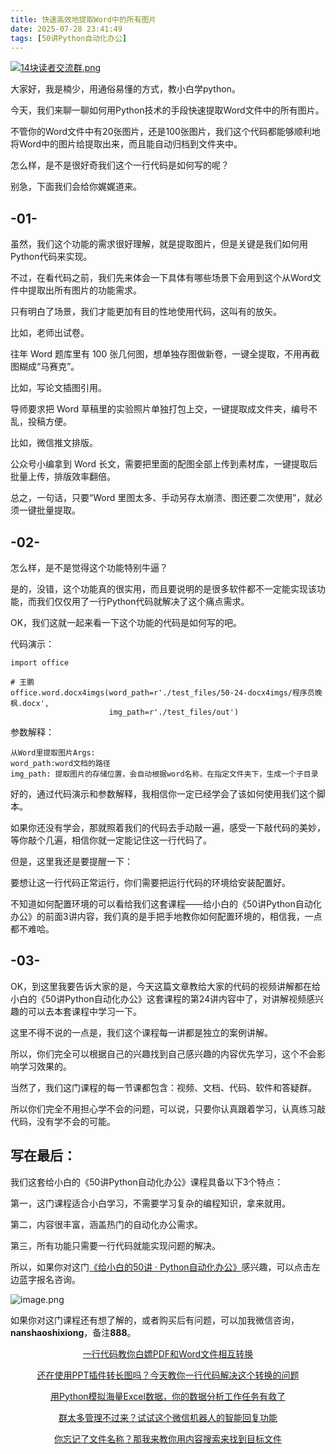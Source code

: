 ```yaml
---
title: 快速高效地提取Word中的所有图片
date: 2025-07-28 23:41:49
tags: [50讲Python自动化办公]
---
```

[![14块读者交流群.png](https://raw.gitcode.com/user-images/assets/5027920/48edc8fa-6d2e-4eca-9e14-d71638eadb55/14块读者交流群.png '14块读者交流群.png')](https://mp.weixin.qq.com/s?__biz=MzUzNTc5NjA4NQ==&mid=2247502200&idx=1&sn=7e543675545ac6622123af6009fdebce&scene=21#wechat_redirect)

大家好，我是楠少，用通俗易懂的方式，教小白学python。

今天，我们来聊一聊如何用Python技术的手段快速提取Word文件中的所有图片。

不管你的Word文件中有20张图片，还是100张图片，我们这个代码都能够顺利地将Word中的图片给提取出来，而且能自动归档到文件夹中。

怎么样，是不是很好奇我们这个一行代码是如何写的呢？

别急，下面我们会给你娓娓道来。



## -01-


虽然，我们这个功能的需求很好理解，就是提取图片，但是关键是我们如何用Python代码来实现。

不过，在看代码之前，我们先来体会一下具体有哪些场景下会用到这个从Word文件中提取出所有图片的功能需求。

只有明白了场景，我们才能更加有目的性地使用代码，这叫有的放矢。

比如，老师出试卷。

往年 Word 题库里有 100 张几何图，想单独存图做新卷，一键全提取，不用再截图糊成“马赛克”。

比如，写论文插图引用。

导师要求把 Word 草稿里的实验照片单独打包上交，一键提取成文件夹，编号不乱，投稿方便。

比如，微信推文排版。

公众号小编拿到 Word 长文，需要把里面的配图全部上传到素材库，一键提取后批量上传，排版效率翻倍。

总之，一句话，只要“Word 里图太多、手动另存太崩溃、图还要二次使用”，就必须一键批量提取。



## -02-


怎么样，是不是觉得这个功能特别牛逼？

是的，没错，这个功能真的很实用，而且要说明的是很多软件都不一定能实现该功能，而我们仅仅用了一行Python代码就解决了这个痛点需求。

OK，我们这就一起来看一下这个功能的代码是如何写的吧。

代码演示：
```
import office

# 王鹏
office.word.docx4imgs(word_path=r'./test_files/50-24-docx4imgs/程序员晚枫.docx',
                      img_path=r'./test_files/out')
```

参数解释：
```
从Word里提取图片Args:
word_path:word文档的路径
img_path: 提取图片的存储位置，会自动根据word名称，在指定文件夹下，生成一个子目录
```

好的，通过代码演示和参数解释，我相信你一定已经学会了该如何使用我们这个脚本。

如果你还没有学会，那就照着我们的代码去手动敲一遍，感受一下敲代码的美妙，等你敲个几遍，相信你就一定能记住这一行代码了。

但是，这里我还是要提醒一下：

要想让这一行代码正常运行，你们需要把运行代码的环境给安装配置好。

不知道如何配置环境的可以看给我们这套课程——给小白的《50讲Python自动化办公》的前面3讲内容，我们真的是手把手地教你如何配置环境的，相信我，一点都不难哈。



## -03-


OK，到这里我要告诉大家的是，今天这篇文章教给大家的代码的视频讲解都在给小白的《50讲Python自动化办公》这套课程的第24讲内容中了，对讲解视频感兴趣的可以去本套课程中学习一下。

这里不得不说的一点是，我们这个课程每一讲都是独立的案例讲解。

所以，你们完全可以根据自己的兴趣找到自己感兴趣的内容优先学习，这个不会影响学习效果的。

当然了，我们这门课程的每一节课都包含：视频、文档、代码、软件和答疑群。

所以你们完全不用担心学不会的问题，可以说，只要你认真跟着学习，认真练习敲代码，没有学不会的可能。



## 写在最后：



我们这套给小白的《50讲Python自动化办公》课程具备以下3个特点：

第一，这门课程适合小白学习，不需要学习复杂的编程知识，拿来就用。

第二，内容很丰富，涵盖热门的自动化办公需求。

第三，所有功能只需要一行代码就能实现问题的解决。

所以，如果你对这门[《给小白的50讲 · Python自动化办公》](https://mp.weixin.qq.com/merchant/mppaysubscribe?action=go_paid_article&article_url=https%3A%2F%2Fmp.weixin.qq.com%2Fs%2F9hB7Ghyf_km5ARSBBWt4BQ&token=772408466&lang=zh_CN)感兴趣，可以点击左边蓝字报名咨询。

![image.png](https://raw.gitcode.com/user-images/assets/5027920/df7121f7-192b-42e5-a627-fbe859fa12d2/image.png 'image.png')

如果你对这门课程还有想了解的，或者购买后有问题，可以加我微信咨询，**nanshaoshixiong**，备注**888**。



<center>

[一行代码教你白嫖PDF和Word文件相互转换](https://mp.weixin.qq.com/s?__biz=MzUzNTc5NjA4NQ==&mid=2247502407&idx=1&sn=4b375aaa3f71d008d7a2879be02951cc&scene=21#wechat_redirect)

[还在使用PPT插件转长图吗？今天教你一行代码解决这个转换的问题](https://mp.weixin.qq.com/s?__biz=MzUzNTc5NjA4NQ==&mid=2247502431&idx=1&sn=0636d23d00ccea1f1ee2f2f495e876cf&scene=21#wechat_redirect)
  
[用Python模拟海量Excel数据，你的数据分析工作任务有救了](https://mp.weixin.qq.com/s?__biz=MzUzNTc5NjA4NQ==&mid=2247502439&idx=1&sn=a9c1308bbcfd2ac39fbabab4bacded74&scene=21#wechat_redirect)

[群太多管理不过来？试试这个微信机器人的智能回复功能](https://mp.weixin.qq.com/s?__biz=MzUzNTc5NjA4NQ==&mid=2247502446&idx=1&sn=05ddaf0b55ccb2a35cc89120b4032a43&scene=21#wechat_redirect)

[你忘记了文件名称？那我来教你用内容搜索来找到目标文件](https://mp.weixin.qq.com/s?__biz=MzUzNTc5NjA4NQ==&mid=2247502454&idx=1&sn=0473e26f4a63d132b0a61c1211bce497&scene=21#wechat_redirect)

  
<center>